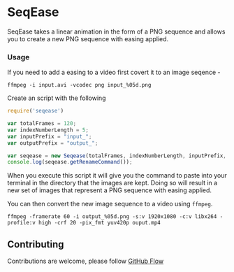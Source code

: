 # SeqEase

SeqEase takes a linear animation in the form of a PNG sequence and allows you to create a new PNG sequence with easing applied.

### Usage

If you need to add a easing to a video first covert it to an image seqence -

```
ffmpeg -i input.avi -vcodec png input_%05d.png
```

Create an script with the following

```javascript
require('seqease')

var totalFrames = 120;
var indexNumberLength = 5;
var inputPrefix = "input_";
var outputPrefix = "output_";

var seqease = new Seqease(totalFrames, indexNumberLength, inputPrefix, outputPrefix);
console.log(seqease.getRenameCommand());
```

When you execute this script it will give you the command to paste into your terminal in the directory that the images are kept.
Doing so will result in a new set of images that represent a PNG sequence with easing applied.

You can then convert the new image sequence to a video using `ffmpeg`.

```
ffmpeg -framerate 60 -i output_%05d.png -s:v 1920x1080 -c:v libx264 -profile:v high -crf 20 -pix_fmt yuv420p ouput.mp4
```

## Contributing

Contributions are welcome, please follow [GitHub Flow](https://guides.github.com/introduction/flow/index.html)

